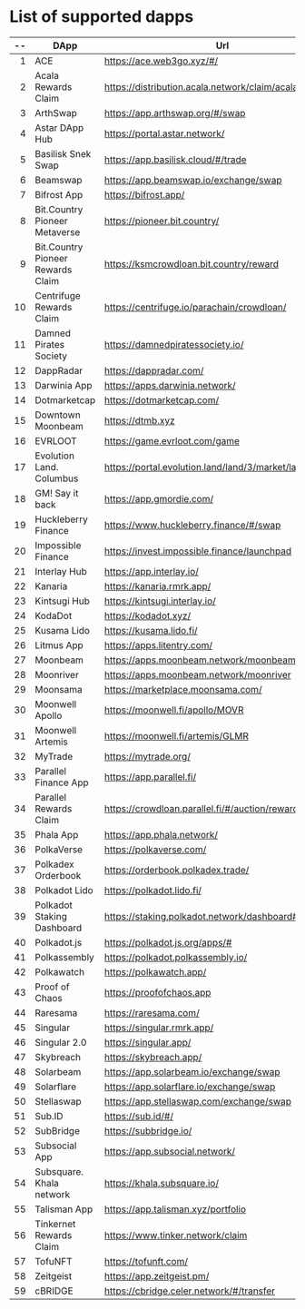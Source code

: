 
# List of supported dapps
| --  |               DApp                |                         Url                          |          Tags           |
| --: | --------------------------------- | ---------------------------------------------------- | ----------------------- |
|   1 | ACE                               | https://ace.web3go.xyz/#/                            | utilities               |
|   2 | Acala Rewards Claim               | https://distribution.acala.network/claim/acala       | crowdloans              |
|   3 | ArthSwap                          | https://app.arthswap.org/#/swap                      | defi,staking,evm        |
|   4 | Astar DApp Hub                    | https://portal.astar.network/                        | defi,staking,evm        |
|   5 | Basilisk Snek Swap                | https://app.basilisk.cloud/#/trade                   | defi                    |
|   6 | Beamswap                          | https://app.beamswap.io/exchange/swap                | defi,staking,evm        |
|   7 | Bifrost App                       | https://bifrost.app/                                 | defi,crowdloans         |
|   8 | Bit.Country Pioneer Metaverse     | https://pioneer.bit.country/                         | nft,staking             |
|   9 | Bit.Country Pioneer Rewards Claim | https://ksmcrowdloan.bit.country/reward              | crowdloans              |
|  10 | Centrifuge Rewards Claim          | https://centrifuge.io/parachain/crowdloan/           | crowdloans              |
|  11 | Damned Pirates Society            | https://damnedpiratessociety.io/                     | nft,evm                 |
|  12 | DappRadar                         | https://dappradar.com/                               | utilities               |
|  13 | Darwinia App                      | https://apps.darwinia.network/                       | staking                 |
|  14 | Dotmarketcap                      | https://dotmarketcap.com/                            | utilities               |
|  15 | Downtown Moonbeam                 | https://dtmb.xyz                                     | evm,utilities           |
|  16 | EVRLOOT                           | https://game.evrloot.com/game                        | nft                     |
|  17 | Evolution Land. Columbus          | https://portal.evolution.land/land/3/market/land     | nft,evm                 |
|  18 | GM! Say it back                   | https://app.gmordie.com/                             | community               |
|  19 | Huckleberry Finance               | https://www.huckleberry.finance/#/swap               | defi,staking,evm        |
|  20 | Impossible Finance                | https://invest.impossible.finance/launchpad          | defi,evm                |
|  21 | Interlay Hub                      | https://app.interlay.io/                             | staking,defi,crowdloans |
|  22 | Kanaria                           | https://kanaria.rmrk.app/                            | nft                     |
|  23 | Kintsugi Hub                      | https://kintsugi.interlay.io/                        | staking,defi,crowdloans |
|  24 | KodaDot                           | https://kodadot.xyz/                                 | nft                     |
|  25 | Kusama Lido                       | https://kusama.lido.fi/                              | staking,evm             |
|  26 | Litmus App                        | https://apps.litentry.com/                           | crowdloans,evm          |
|  27 | Moonbeam                          | https://apps.moonbeam.network/moonbeam               | staking,crowdloans,evm  |
|  28 | Moonriver                         | https://apps.moonbeam.network/moonriver              | staking,crowdloans,evm  |
|  29 | Moonsama                          | https://marketplace.moonsama.com/                    | nft,evm                 |
|  30 | Moonwell Apollo                   | https://moonwell.fi/apollo/MOVR                      | defi,evm                |
|  31 | Moonwell Artemis                  | https://moonwell.fi/artemis/GLMR                     | defi,evm                |
|  32 | MyTrade                           | https://mytrade.org/                                 | defi,evm                |
|  33 | Parallel Finance App              | https://app.parallel.fi/                             | defi                    |
|  34 | Parallel Rewards Claim            | https://crowdloan.parallel.fi/#/auction/rewards/     | crowdloans              |
|  35 | Phala App                         | https://app.phala.network/                           | defi,staking            |
|  36 | PolkaVerse                        | https://polkaverse.com/                              | community               |
|  37 | Polkadex Orderbook                | https://orderbook.polkadex.trade/                    | defi,utilities          |
|  38 | Polkadot Lido                     | https://polkadot.lido.fi/                            | staking,evm             |
|  39 | Polkadot Staking Dashboard        | https://staking.polkadot.network/dashboard#/overview | staking                 |
|  40 | Polkadot.js                       | https://polkadot.js.org/apps/#                       | utilities               |
|  41 | Polkassembly                      | https://polkadot.polkassembly.io/                    | community               |
|  42 | Polkawatch                        | https://polkawatch.app/                              | staking                 |
|  43 | Proof of Chaos                    | https://proofofchaos.app                             | nft,community           |
|  44 | Raresama                          | https://raresama.com/                                | nft                     |
|  45 | Singular                          | https://singular.rmrk.app/                           | nft                     |
|  46 | Singular 2.0                      | https://singular.app/                                | nft                     |
|  47 | Skybreach                         | https://skybreach.app/                               | nft,evm                 |
|  48 | Solarbeam                         | https://app.solarbeam.io/exchange/swap               | defi,staking,evm        |
|  49 | Solarflare                        | https://app.solarflare.io/exchange/swap              | defi,staking,evm        |
|  50 | Stellaswap                        | https://app.stellaswap.com/exchange/swap             | defi,staking,evm        |
|  51 | Sub.ID                            | https://sub.id/#/                                    | utilities               |
|  52 | SubBridge                         | https://subbridge.io/                                | defi,evm                |
|  53 | Subsocial App                     | https://app.subsocial.network/                       | community               |
|  54 | Subsquare. Khala network          | https://khala.subsquare.io/                          | community               |
|  55 | Talisman App                      | https://app.talisman.xyz/portfolio                   | defi,crowdloans         |
|  56 | Tinkernet Rewards Claim           | https://www.tinker.network/claim                     | crowdloans              |
|  57 | TofuNFT                           | https://tofunft.com/                                 | nft,evm                 |
|  58 | Zeitgeist                         | https://app.zeitgeist.pm/                            | utilities               |
|  59 | cBRIDGE                           | https://cbridge.celer.network/#/transfer             | defi,evm                |
